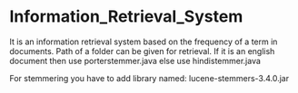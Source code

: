 # Information_Retrieval_System
It is an information retrieval system based on the frequency of a term in documents. Path of a folder can be given for retrieval. If it is an english document then use porterstemmer.java else use hindistemmer.java

For stemmering you have to add library named: lucene-stemmers-3.4.0.jar
